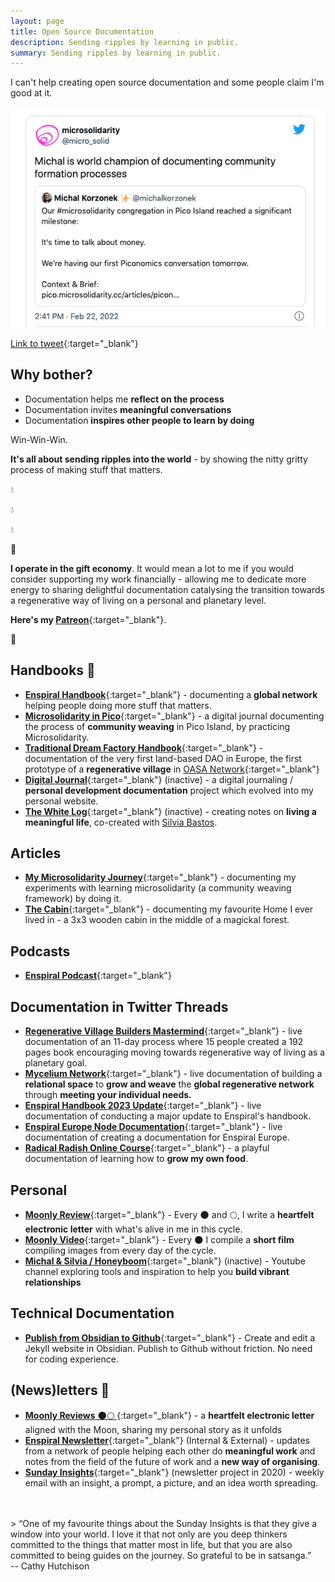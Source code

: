 ```yaml
---
layout: page
title: Open Source Documentation
description: Sending ripples by learning in public.
summary: Sending ripples by learning in public.
---
```


I can't help creating open source documentation and some people claim I'm good at it.

![Documentation world champion](/assets/documentation-world-champion.png)

[Link to tweet](https://twitter.com/micro_solid/status/1496148154655330310){:target="_blank"}

## Why bother?

-   Documentation helps me **reflect on the process**
-   Documentation invites **meaningful conversations**
-   Documentation **inspires other people to learn by doing**

Win-Win-Win.

**It's all about sending ripples into the world** - by showing the nitty gritty process of making stuff that matters.

💧

💧

💧

🌊

**I operate in the gift economy**. It would mean a lot to me if you would consider supporting my work financially - allowing me to dedicate more energy to sharing delightful documentation catalysing the transition towards a regenerative way of living on a personal and planetary level.

**Here's my [Patreon](https://patreon.com/michalkorzonek)**{:target="_blank"}.

🌳


## Handbooks 📖

- [**Enspiral Handbook**](https://handbook.enspiral.com){:target="_blank"}  - documenting a **global network** helping people doing more stuff that matters.
- [**Microsolidarity in Pico**](https://pico.microsolidarity.cc/){:target="_blank"} - a digital journal documenting the process of **community weaving** in Pico Island, by practicing Microsolidarity.
- [**Traditional Dream Factory Handbook**](https://handbook.traditionaldreamfactory.com){:target="_blank"} - documentation of the very first land-based DAO in Europe, the first prototype of a **regenerative village** in [OASA Network](https://oasa.earth){:target="_blank"}
- [**Digital Journal**](https://heymichal.gitbook.io/journal/){:target="_blank"}  (inactive) - a digital journaling / **personal development documentation** project which evolved into my personal website.
- [**The White Log**](https://heymichal.gitbook.io/whitelog/){:target="_blank"} (inactive) -  creating notes on **living a meaningful life**, co-created with [Silvia Bastos](https://silviamakesdrawings.com).

## Articles

- [**My Microsolidarity Journey**](/microsolidarity-journey){:target="_blank"} - documenting my experiments with learning microsolidarity (a community weaving framework) by doing it.
- [**The Cabin**](/cabin){:target="_blank"} - documenting my favourite Home I ever lived in - a 3x3 wooden cabin in the middle of a magickal forest.

## Podcasts
- [**Enspiral Podcast**](https://www.youtube.com/playlist?list=PLH4jIJHXyh2Gq6mgD4MwJ8Q4VLhK2DZEp){:target="_blank"}

## Documentation in Twitter Threads 

- [**Regenerative Village Builders Mastermind**](https://twitter.com/michalkorzonek/status/1565240255564980225){:target="_blank"} - live documentation of an 11-day process where 15 people created a 192 pages book encouraging moving towards regenerative way of living as a planetary goal.
- [**Mycelium Network**](https://twitter.com/michalkorzonek/status/1605699323227955202){:target="_blank"} - live documentation of building a **relational space** to **grow and weave** the **global regenerative network** through **meeting your individual needs.**
- [**Enspiral Handbook 2023 Update**](https://twitter.com/michalkorzonek/status/1630632568260313098?s=20){:target="_blank"} - live documentation of conducting a major update to Enspiral's handbook.
- [**Enspiral Europe Node Documentation**](https://twitter.com/michalkorzonek/status/1599750154596540417?s=20){:target="_blank"} - live documentation of creating a documentation for Enspiral Europe.
- [**Radical Radish Online Course**](https://twitter.com/michalkorzonek/status/1639017066857472000){:target="_blank"} - a playful documentation of learning how to **grow my own food**.

## Personal

- [**Moonly Review**](/moonly-reviews){:target="_blank"} - Every 🌑 and 🌕, I write a **heartfelt electronic letter** with what's alive in me in this cycle.
- [**Moonly Video**](/moonly-video){:target="_blank"} - Every 🌑 I compile a **short film** compiling images from every day of the cycle. 
- [**Michal & Silvia / Honeyboom**](https://www.youtube.com/channel/UCFkEEtX7yPtYD0Om0GPwL7w/videos){:target="_blank"} (inactive) - Youtube channel exploring tools and inspiration to help you **build vibrant relationships**

## Technical Documentation

- [**Publish from Obsidian to Github**](/obsidian-to-github){:target="_blank"} - Create and edit a Jekyll website in Obsidian. Publish to Github without friction. No need for coding experience.

## (News)letters 💌

- [**Moonly Reviews** 🌑🌕 ](https://michalkorzonek.com/moonly-reviews){:target="_blank"} - a **heartfelt electronic letter** aligned with the Moon, sharing my personal story as it unfolds
- [**Enspiral Newsletter**](https://www.enspiral.com/){:target="_blank"} (Internal & External) - updates from a network of people helping each other do **meaningful work** and notes from the field of the future of work and a **new way of organising**.
- [**Sunday Insights**](https://docs.google.com/document/d/163FC_CZsNVmpjaw1Mty4PJvIhrGwqIDE9aa6YyU1AXw/edit?usp=sharing){:target="_blank"} (newsletter project in 2020) - weekly email with an insight, a prompt, a picture, and an idea worth spreading.
<br>
<br>
> “One of my favourite things about the Sunday Insights is that they give a window into your world. I love it that not only are you deep thinkers committed to the things that matter most in life, but that you are also committed to being guides on the journey. So grateful to be in satsanga.” <br> -- Cathy Hutchison